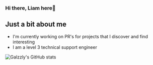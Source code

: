 ### Hi there, Liam here👋

<!--
**Galzzly/galzzly** is a ✨ _special_ ✨ repository because its `README.md` (this file) appears on your GitHub profile.

Here are some ideas to get you started:

- 🔭 I’m currently working on ...
- 🌱 I’m currently learning ...
- 👯 I’m looking to collaborate on ...
- 🤔 I’m looking for help with ...
- 💬 Ask me about ...
- 📫 How to reach me: ...
- 😄 Pronouns: ...
- ⚡ Fun fact: ...
-->
## Just a bit about me
- I'm currently working on PR's for projects that I discover and find interesting
- I am a level 3 technical support engineer

![`Galzzly`'s GitHub stats](https://github-readme-stats.vercel.app/api?username=galzzly&show_icons=true&theme=dark)
